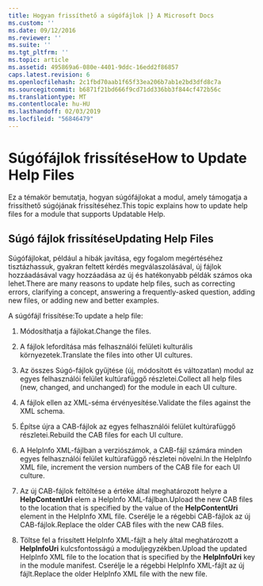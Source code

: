 ```yaml
---
title: Hogyan frissíthető a súgófájlok |} A Microsoft Docs
ms.custom: ''
ms.date: 09/12/2016
ms.reviewer: ''
ms.suite: ''
ms.tgt_pltfrm: ''
ms.topic: article
ms.assetid: 495869a6-080e-4401-9ddc-16edd2f86857
caps.latest.revision: 6
ms.openlocfilehash: 2c1fbd70aab1f65f33ea206b7ab1e2bd3dfd8c7a
ms.sourcegitcommit: b6871f21bd666f9cd71dd336bb3f844cf472b56c
ms.translationtype: MT
ms.contentlocale: hu-HU
ms.lasthandoff: 02/03/2019
ms.locfileid: "56846479"
---
```

# <a name="how-to-update-help-files"></a><span data-ttu-id="5fcd3-102">Súgófájlok frissítése</span><span class="sxs-lookup"><span data-stu-id="5fcd3-102">How to Update Help Files</span></span>

<span data-ttu-id="5fcd3-103">Ez a témakör bemutatja, hogyan súgófájlokat a modul, amely támogatja a frissíthető súgójának frissítéséhez.</span><span class="sxs-lookup"><span data-stu-id="5fcd3-103">This topic explains how to update help files for a module that supports Updatable Help.</span></span>

## <a name="updating-help-files"></a><span data-ttu-id="5fcd3-104">Súgó fájlok frissítése</span><span class="sxs-lookup"><span data-stu-id="5fcd3-104">Updating Help Files</span></span>

<span data-ttu-id="5fcd3-105">Súgófájlokat, például a hibák javítása, egy fogalom megértéséhez tisztázhassuk, gyakran feltett kérdés megválaszolásával, új fájlok hozzáadásával vagy hozzáadása az új és hatékonyabb példák számos oka lehet.</span><span class="sxs-lookup"><span data-stu-id="5fcd3-105">There are many reasons to update help files, such as correcting errors, clarifying a concept, answering a frequently-asked question, adding new files, or adding new and better examples.</span></span>

<span data-ttu-id="5fcd3-106">A súgófájl frissítése:</span><span class="sxs-lookup"><span data-stu-id="5fcd3-106">To update a help file:</span></span>

1. <span data-ttu-id="5fcd3-107">Módosíthatja a fájlokat.</span><span class="sxs-lookup"><span data-stu-id="5fcd3-107">Change the files.</span></span>

2. <span data-ttu-id="5fcd3-108">A fájlok lefordítása más felhasználói felületi kulturális környezetek.</span><span class="sxs-lookup"><span data-stu-id="5fcd3-108">Translate the files into other UI cultures.</span></span>

3. <span data-ttu-id="5fcd3-109">Az összes Súgó-fájlok gyűjtése (új, módosított és változatlan) modul az egyes felhasználói felület kultúrafüggő részletei.</span><span class="sxs-lookup"><span data-stu-id="5fcd3-109">Collect all help files (new, changed, and unchanged) for the module in each UI culture.</span></span>

4. <span data-ttu-id="5fcd3-110">A fájlok ellen az XML-séma érvényesítése.</span><span class="sxs-lookup"><span data-stu-id="5fcd3-110">Validate the files against the XML schema.</span></span>

5. <span data-ttu-id="5fcd3-111">Építse újra a CAB-fájlok az egyes felhasználói felület kultúrafüggő részletei.</span><span class="sxs-lookup"><span data-stu-id="5fcd3-111">Rebuild the CAB files for each UI culture.</span></span>

6. <span data-ttu-id="5fcd3-112">A HelpInfo XML-fájlban a verziószámok, a CAB-fájl számára minden egyes felhasználói felület kultúrafüggő részletei növelni.</span><span class="sxs-lookup"><span data-stu-id="5fcd3-112">In the HelpInfo XML file, increment the version numbers of the CAB file for each UI culture.</span></span>

7. <span data-ttu-id="5fcd3-113">Az új CAB-fájlok feltöltése a értéke által meghatározott helyre a **HelpContentUri** elem a HelpInfo XML-fájlban.</span><span class="sxs-lookup"><span data-stu-id="5fcd3-113">Upload the new CAB files to the location that is specified by the value of the **HelpContentUri** element in the HelpInfo XML file.</span></span> <span data-ttu-id="5fcd3-114">Cserélje le a régebbi CAB-fájlok az új CAB-fájlok.</span><span class="sxs-lookup"><span data-stu-id="5fcd3-114">Replace the older CAB files with the new CAB files.</span></span>

8. <span data-ttu-id="5fcd3-115">Töltse fel a frissített HelpInfo XML-fájlt a hely által meghatározott a **HelpInfoUri** kulcsfontosságú a moduljegyzékben.</span><span class="sxs-lookup"><span data-stu-id="5fcd3-115">Upload the updated HelpInfo XML file to the location that is specified by the **HelpInfoUri** key in the module manifest.</span></span> <span data-ttu-id="5fcd3-116">Cserélje le a régebbi HelpInfo XML-fájlt az új fájlt.</span><span class="sxs-lookup"><span data-stu-id="5fcd3-116">Replace the older HelpInfo XML file with the new file.</span></span>